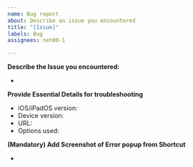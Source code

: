 ```yaml
---
name: Bug report
about: Describe an issue you encountered
title: "[Issue]"
labels: Bug
assignees: net00-1

---
```


**Describe the Issue you encountered:**

-

**Provide Essential Details for troubleshooting**
- iOS/iPadOS version:
- Device version:
- URL:
- Options used:

**(Mandatory) Add Screenshot of Error popup from Shortcut**

-
